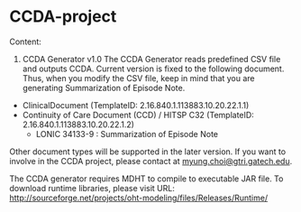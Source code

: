CCDA-project
============

Content: 
1. CCDA Generator v1.0
The CCDA Generator reads predefined CSV file and outputs CCDA. Current version is fixed to the following document. Thus, when you modify the CSV file, keep in mind that you are generating Summarization of Episode Note.

 - ClinicalDocument (TemplateID: 2.16.840.1.113883.10.20.22.1.1)
 - Continuity of Care Document (CCD) / HITSP C32 (TemplateID: 2.16.840.1.113883.10.20.22.1.2)
   - LONIC 34133-9 : Summarization of Episode Note
 
Other document types will be supported in the later version. If you want to involve in the CCDA project, please contact at myung.choi@gtri.gatech.edu.

The CCDA generator requires MDHT to compile to executable JAR file. To download runtime libraries, please visit 
  URL: http://sourceforge.net/projects/oht-modeling/files/Releases/Runtime/

